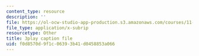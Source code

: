 ```yaml
---
content_type: resource
description: ''
file: https://ol-ocw-studio-app-production.s3.amazonaws.com/courses/11-601-introduction-to-environmental-policy-and-planning-fall-2016/f0d8570d9f1c06393b41d0458853a066_HpMRwM6tAQ.srt
file_type: application/x-subrip
resourcetype: Other
title: 3play caption file
uid: f0d8570d-9f1c-0639-3b41-d0458853a066
---
```

